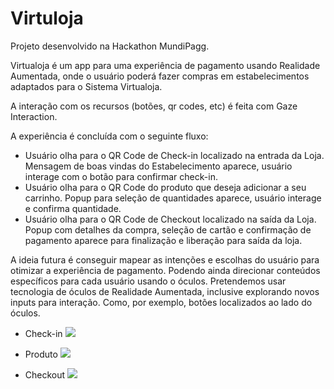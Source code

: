 # Virtuloja

Projeto desenvolvido na Hackathon MundiPagg.

Virtualoja é um app para uma experiência de pagamento usando Realidade Aumentada, onde o usuário poderá fazer compras
em estabelecimentos adaptados para o Sistema Virtualoja.

A interação com os recursos (botões, qr codes, etc) é feita com Gaze Interaction.

A experiência é concluída com o seguinte fluxo:

 - Usuário olha para o QR Code de Check-in localizado na entrada da Loja. Mensagem de boas vindas do Estabelecimento aparece, usuário interage com o botão para confirmar check-in.
 - Usuário olha para o QR Code do produto que deseja adicionar a seu carrinho. Popup para seleção de quantidades aparece, usuário interage e confirma quantidade.
 - Usuário olha para o QR Code de Checkout localizado na saída da Loja. Popup com detalhes da compra, seleção de cartão e confirmação de pagamento aparece para finalização e liberação para saída da loja. 

A ideia futura é conseguir mapear as intenções e escolhas do usuário para otimizar a experiência de pagamento. Podendo ainda direcionar conteúdos específicos para cada usuário usando o óculos.
Pretendemos usar tecnologia de óculos de Realidade Aumentada, inclusive explorando novos inputs para interação. Como, por exemplo, botões localizados ao lado do óculos. 

- Check-in
![](https://i.gyazo.com/1799d00648eb162efb5fb2090e3f7ee3.gif)

- Produto
![](https://i.gyazo.com/5cb859ba085803f106a28e73323d5dec.gif)

- Checkout
![](https://i.gyazo.com/dadc2158162fd2869bd692fe986877db.jpg)
